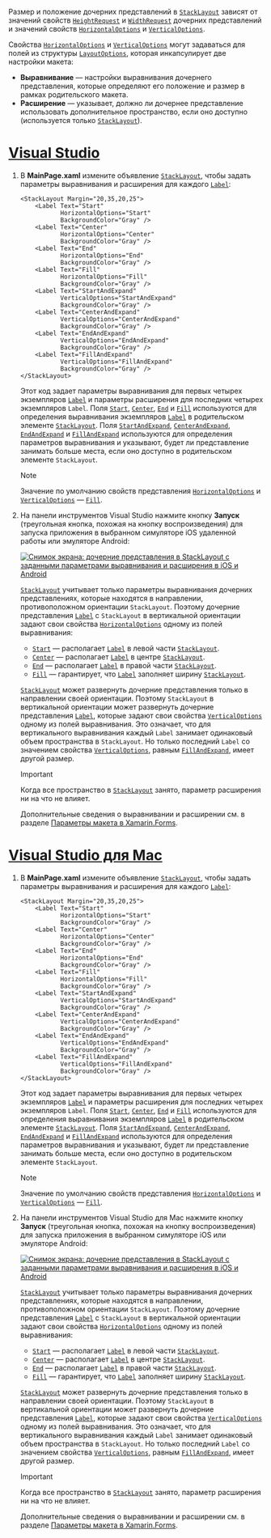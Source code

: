 Размер и положение дочерних представлений в [`StackLayout`](xref:Xamarin.Forms.StackLayout) зависят от значений свойств [`HeightRequest`](xref:Xamarin.Forms.VisualElement.HeightRequest) и [`WidthRequest`](xref:Xamarin.Forms.VisualElement.WidthRequest) дочерних представлений и значений свойств [`HorizontalOptions`](xref:Xamarin.Forms.View.HorizontalOptions) и [`VerticalOptions`](xref:Xamarin.Forms.View.VerticalOptions).

Свойства [`HorizontalOptions`](xref:Xamarin.Forms.View.HorizontalOptions) и [`VerticalOptions`](xref:Xamarin.Forms.View.VerticalOptions) могут задаваться для полей из структуры [`LayoutOptions`](xref:Xamarin.Forms.LayoutOptions), которая инкапсулирует две настройки макета:

- **Выравнивание** — настройки выравнивания дочернего представления, которые определяют его положение и размер в рамках родительского макета.
- **Расширение** — указывает, должно ли дочернее представление использовать дополнительное пространство, если оно доступно (используется только [`StackLayout`](xref:Xamarin.Forms.StackLayout)).

# <a name="visual-studiotabvswin"></a>[Visual Studio](#tab/vswin)

1. В **MainPage.xaml** измените объявление [`StackLayout`](xref:Xamarin.Forms.StackLayout), чтобы задать параметры выравнивания и расширения для каждого [`Label`](xref:Xamarin.Forms.Label):

    ```xaml
    <StackLayout Margin="20,35,20,25">
        <Label Text="Start"
               HorizontalOptions="Start"
               BackgroundColor="Gray" />
        <Label Text="Center"
               HorizontalOptions="Center"
               BackgroundColor="Gray" />
        <Label Text="End"
               HorizontalOptions="End"
               BackgroundColor="Gray" />
        <Label Text="Fill"
               HorizontalOptions="Fill"
               BackgroundColor="Gray" />
        <Label Text="StartAndExpand"
               VerticalOptions="StartAndExpand"
               BackgroundColor="Gray" />
        <Label Text="CenterAndExpand"
               VerticalOptions="CenterAndExpand"
               BackgroundColor="Gray" />
        <Label Text="EndAndExpand"
               VerticalOptions="EndAndExpand"
               BackgroundColor="Gray" />
        <Label Text="FillAndExpand"
               VerticalOptions="FillAndExpand"
               BackgroundColor="Gray" />
    </StackLayout>
    ```

    Этот код задает параметры выравнивания для первых четырех экземпляров [`Label`](xref:Xamarin.Forms.Label) и параметры расширения для последних четырех экземпляров `Label`. Поля [`Start`](xref:Xamarin.Forms.LayoutOptions.Start), [`Center`](xref:Xamarin.Forms.LayoutOptions.Center), [`End`](xref:Xamarin.Forms.LayoutOptions.End) и [`Fill`](xref:Xamarin.Forms.LayoutOptions.Fill) используются для определения выравнивания экземпляров [`Label`](xref:Xamarin.Forms.Label) в родительском элементе [`StackLayout`](xref:Xamarin.Forms.StackLayout). Поля [`StartAndExpand`](xref:Xamarin.Forms.LayoutOptions.StartAndExpand), [`CenterAndExpand`](xref:Xamarin.Forms.LayoutOptions.CenterAndExpand), [`EndAndExpand`](xref:Xamarin.Forms.LayoutOptions.EndAndExpand) и [`FillAndExpand`](xref:Xamarin.Forms.LayoutOptions.FillAndExpand) используются для определения параметров выравнивания и указывают, будет ли представление занимать больше места, если оно доступно в родительском элементе `StackLayout`.

    > [!NOTE]
    > Значение по умолчанию свойств представления [`HorizontalOptions`](xref:Xamarin.Forms.View.HorizontalOptions) и [`VerticalOptions`](xref:Xamarin.Forms.View.VerticalOptions) — [`Fill`](xref:Xamarin.Forms.LayoutOptions.Fill).

1. На панели инструментов Visual Studio нажмите кнопку **Запуск** (треугольная кнопка, похожая на кнопку воспроизведения) для запуска приложения в выбранном симуляторе iOS удаленной работы или эмуляторе Android:

    [![Снимок экрана: дочерние представления в StackLayout с заданными параметрами выравнивания и расширения в iOS и Android](../images/alignment-expansion.png "StackLayout с экземплярами метки с заданным выравниванием и расширением")](../images/alignment-expansion-large.png#lightbox "StackLayout с экземплярами метки с заданным выравниванием и расширением")

    [`StackLayout`](xref:Xamarin.Forms.StackLayout) учитывает только параметры выравнивания дочерних представлениях, которые находятся в направлении, противоположном ориентации `StackLayout`. Поэтому дочерние представления [`Label`](xref:Xamarin.Forms.Label) с `StackLayout` в вертикальной ориентации задают свои свойства [`HorizontalOptions`](xref:Xamarin.Forms.View.HorizontalOptions) одному из полей выравнивания:

    - [`Start`](xref:Xamarin.Forms.LayoutOptions.Start) — располагает [`Label`](xref:Xamarin.Forms.Label) в левой части [`StackLayout`](xref:Xamarin.Forms.StackLayout).
    - [`Center`](xref:Xamarin.Forms.LayoutOptions.Center) — располагает [`Label`](xref:Xamarin.Forms.Label) в центре [`StackLayout`](xref:Xamarin.Forms.StackLayout).
    - [`End`](xref:Xamarin.Forms.LayoutOptions.End) — располагает [`Label`](xref:Xamarin.Forms.Label) в правой части [`StackLayout`](xref:Xamarin.Forms.StackLayout).
    - [`Fill`](xref:Xamarin.Forms.LayoutOptions.Fill) — гарантирует, что [`Label`](xref:Xamarin.Forms.Label) заполняет ширину [`StackLayout`](xref:Xamarin.Forms.StackLayout).

    [`StackLayout`](xref:Xamarin.Forms.StackLayout) может развернуть дочерние представления только в направлении своей ориентации. Поэтому `StackLayout` в вертикальной ориентации может развернуть дочерние представления [`Label`](xref:Xamarin.Forms.Label), которые задают свои свойства [`VerticalOptions`](xref:Xamarin.Forms.View.VerticalOptions) одному из полей выравнивания. Это означает, что для вертикального выравнивания каждый `Label` занимает одинаковый объем пространства в `StackLayout`. Но только последний `Label` со значением свойства [`VerticalOptions`](xref:Xamarin.Forms.View.VerticalOptions), равным [`FillAndExpand`](xref:Xamarin.Forms.LayoutOptions.FillAndExpand), имеет другой размер.

    > [!IMPORTANT]
    > Когда все пространство в [`StackLayout`](xref:Xamarin.Forms.StackLayout) занято, параметр расширения ни на что не влияет.

    Дополнительные сведения о выравнивании и расширении см. в разделе [Параметры макета в Xamarin.Forms](~/xamarin-forms/user-interface/layouts/layout-options.md).

# <a name="visual-studio-for-mactabvsmac"></a>[Visual Studio для Mac](#tab/vsmac)

1. В **MainPage.xaml** измените объявление [`StackLayout`](xref:Xamarin.Forms.StackLayout), чтобы задать параметры выравнивания и расширения для каждого [`Label`](xref:Xamarin.Forms.Label):

    ```xaml
    <StackLayout Margin="20,35,20,25">
        <Label Text="Start"
               HorizontalOptions="Start"
               BackgroundColor="Gray" />
        <Label Text="Center"
               HorizontalOptions="Center"
               BackgroundColor="Gray" />
        <Label Text="End"
               HorizontalOptions="End"
               BackgroundColor="Gray" />
        <Label Text="Fill"
               HorizontalOptions="Fill"
               BackgroundColor="Gray" />
        <Label Text="StartAndExpand"
               VerticalOptions="StartAndExpand"
               BackgroundColor="Gray" />
        <Label Text="CenterAndExpand"
               VerticalOptions="CenterAndExpand"
               BackgroundColor="Gray" />
        <Label Text="EndAndExpand"
               VerticalOptions="EndAndExpand"
               BackgroundColor="Gray" />
        <Label Text="FillAndExpand"
               VerticalOptions="FillAndExpand"
               BackgroundColor="Gray" />
    </StackLayout>
    ```

    Этот код задает параметры выравнивания для первых четырех экземпляров [`Label`](xref:Xamarin.Forms.Label) и параметры расширения для последних четырех экземпляров `Label`. Поля [`Start`](xref:Xamarin.Forms.LayoutOptions.Start), [`Center`](xref:Xamarin.Forms.LayoutOptions.Center), [`End`](xref:Xamarin.Forms.LayoutOptions.End) и [`Fill`](xref:Xamarin.Forms.LayoutOptions.Fill) используются для определения выравнивания экземпляров [`Label`](xref:Xamarin.Forms.Label) в родительском элементе [`StackLayout`](xref:Xamarin.Forms.StackLayout). Поля [`StartAndExpand`](xref:Xamarin.Forms.LayoutOptions.StartAndExpand), [`CenterAndExpand`](xref:Xamarin.Forms.LayoutOptions.CenterAndExpand), [`EndAndExpand`](xref:Xamarin.Forms.LayoutOptions.EndAndExpand) и [`FillAndExpand`](xref:Xamarin.Forms.LayoutOptions.FillAndExpand) используются для определения параметров выравнивания и указывают, будет ли представление занимать больше места, если оно доступно в родительском элементе `StackLayout`.

    > [!NOTE]
    > Значение по умолчанию свойств представления [`HorizontalOptions`](xref:Xamarin.Forms.View.HorizontalOptions) и [`VerticalOptions`](xref:Xamarin.Forms.View.VerticalOptions) — [`Fill`](xref:Xamarin.Forms.LayoutOptions.Fill).

1. На панели инструментов Visual Studio для Mac нажмите кнопку **Запуск** (треугольная кнопка, похожая на кнопку воспроизведения) для запуска приложения в выбранном симуляторе iOS или эмуляторе Android:

    [![Снимок экрана: дочерние представления в StackLayout с заданными параметрами выравнивания и расширения в iOS и Android](../images/alignment-expansion.png "StackLayout с экземплярами метки с заданным выравниванием и расширением")](../images/alignment-expansion-large.png#lightbox "StackLayout с экземплярами метки с заданным выравниванием и расширением")

    [`StackLayout`](xref:Xamarin.Forms.StackLayout) учитывает только параметры выравнивания дочерних представлениях, которые находятся в направлении, противоположном ориентации `StackLayout`. Поэтому дочерние представления [`Label`](xref:Xamarin.Forms.Label) с `StackLayout` в вертикальной ориентации задают свои свойства [`HorizontalOptions`](xref:Xamarin.Forms.View.HorizontalOptions) одному из полей выравнивания:

    - [`Start`](xref:Xamarin.Forms.LayoutOptions.Start) — располагает [`Label`](xref:Xamarin.Forms.Label) в левой части [`StackLayout`](xref:Xamarin.Forms.StackLayout).
    - [`Center`](xref:Xamarin.Forms.LayoutOptions.Center) — располагает [`Label`](xref:Xamarin.Forms.Label) в центре [`StackLayout`](xref:Xamarin.Forms.StackLayout).
    - [`End`](xref:Xamarin.Forms.LayoutOptions.End) — располагает [`Label`](xref:Xamarin.Forms.Label) в правой части [`StackLayout`](xref:Xamarin.Forms.StackLayout).
    - [`Fill`](xref:Xamarin.Forms.LayoutOptions.Fill) — гарантирует, что [`Label`](xref:Xamarin.Forms.Label) заполняет ширину [`StackLayout`](xref:Xamarin.Forms.StackLayout).

    [`StackLayout`](xref:Xamarin.Forms.StackLayout) может развернуть дочерние представления только в направлении своей ориентации. Поэтому `StackLayout` в вертикальной ориентации может развернуть дочерние представления [`Label`](xref:Xamarin.Forms.Label), которые задают свои свойства [`VerticalOptions`](xref:Xamarin.Forms.View.VerticalOptions) одному из полей выравнивания. Это означает, что для вертикального выравнивания каждый `Label` занимает одинаковый объем пространства в `StackLayout`. Но только последний `Label` со значением свойства [`VerticalOptions`](xref:Xamarin.Forms.View.VerticalOptions), равным [`FillAndExpand`](xref:Xamarin.Forms.LayoutOptions.FillAndExpand), имеет другой размер.

    > [!IMPORTANT]
    > Когда все пространство в [`StackLayout`](xref:Xamarin.Forms.StackLayout) занято, параметр расширения ни на что не влияет.

    Дополнительные сведения о выравнивании и расширении см. в разделе [Параметры макета в Xamarin.Forms](~/xamarin-forms/user-interface/layouts/layout-options.md).
